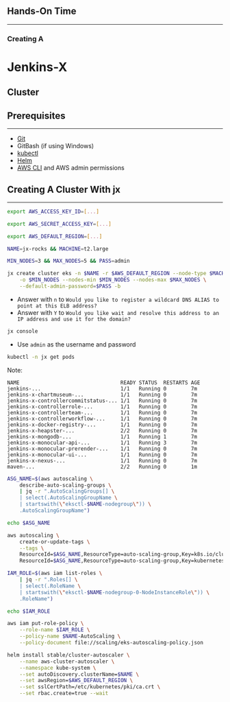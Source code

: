## Hands-On Time

---

### Creating A
# Jenkins-X
## Cluster


## Prerequisites

---

* [Git](https://git-scm.com/)
* GitBash (if using Windows)
* [kubectl](https://kubernetes.io/docs/tasks/tools/install-kubectl/)
* [Helm](https://helm.sh/)
* [AWS CLI](https://aws.amazon.com/cli/) and AWS admin permissions


## Creating A Cluster With jx

---

```bash
export AWS_ACCESS_KEY_ID=[...]

export AWS_SECRET_ACCESS_KEY=[...]

export AWS_DEFAULT_REGION=[...]

NAME=jx-rocks && MACHINE=t2.large

MIN_NODES=3 && MAX_NODES=5 && PASS=admin

jx create cluster eks -n $NAME -r $AWS_DEFAULT_REGION --node-type $MACHINE \
    -o $MIN_NODES --nodes-min $MIN_NODES --nodes-max $MAX_NODES \
    --default-admin-password=$PASS -b
```

* Answer with `n` to `Would you like to register a wildcard DNS ALIAS to point at this ELB address?`
* Answer with `Y` to `Would you like wait and resolve this address to an IP address and use it for the domain?`

```bash
jx console
```

* Use `admin` as the username and password

```bash
kubectl -n jx get pods
```

Note:
```
NAME                                 READY STATUS  RESTARTS AGE
jenkins-...                          1/1   Running 0        7m
jenkins-x-chartmuseum-...            1/1   Running 0        7m
jenkins-x-controllercommitstatus-... 1/1   Running 0        7m
jenkins-x-controllerrole-...         1/1   Running 0        7m
jenkins-x-controllerteam-...         1/1   Running 0        7m
jenkins-x-controllerworkflow-...     1/1   Running 0        7m
jenkins-x-docker-registry-...        1/1   Running 0        7m
jenkins-x-heapster-...               2/2   Running 0        7m
jenkins-x-mongodb-...                1/1   Running 1        7m
jenkins-x-monocular-api-...          1/1   Running 3        7m
jenkins-x-monocular-prerender-...    1/1   Running 0        7m
jenkins-x-monocular-ui-...           1/1   Running 0        7m
jenkins-x-nexus-...                  1/1   Running 0        7m
maven-...                            2/2   Running 0        1m
```

```bash
ASG_NAME=$(aws autoscaling \
    describe-auto-scaling-groups \
    | jq -r ".AutoScalingGroups[] \
    | select(.AutoScalingGroupName \
    | startswith(\"eksctl-$NAME-nodegroup\")) \
    .AutoScalingGroupName")

echo $ASG_NAME

aws autoscaling \
    create-or-update-tags \
    --tags \
    ResourceId=$ASG_NAME,ResourceType=auto-scaling-group,Key=k8s.io/cluster-autoscaler/enabled,Value=true,PropagateAtLaunch=true \
    ResourceId=$ASG_NAME,ResourceType=auto-scaling-group,Key=kubernetes.io/cluster/$NAME,Value=true,PropagateAtLaunch=true

IAM_ROLE=$(aws iam list-roles \
    | jq -r ".Roles[] \
    | select(.RoleName \
    | startswith(\"eksctl-$NAME-nodegroup-0-NodeInstanceRole\")) \
    .RoleName")

echo $IAM_ROLE

aws iam put-role-policy \
    --role-name $IAM_ROLE \
    --policy-name $NAME-AutoScaling \
    --policy-document file://scaling/eks-autoscaling-policy.json

helm install stable/cluster-autoscaler \
    --name aws-cluster-autoscaler \
    --namespace kube-system \
    --set autoDiscovery.clusterName=$NAME \
    --set awsRegion=$AWS_DEFAULT_REGION \
    --set sslCertPath=/etc/kubernetes/pki/ca.crt \
    --set rbac.create=true --wait
```